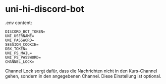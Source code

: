 # uni-hi-discord-bot

.env content:

```
DISCORD_BOT_TOKEN=
UNI_USERNAME=
UNI_PASSWORD=
SESSION_COOKIE=
DBX_TOKEN=
UNI_FS_MAIL=
UNI_FS_PASSWORD=
CHANNEL_LOCK=
```

Channel Lock sorgt dafür, dass die Nachrichten nicht in den Kurs-Channel gehen, sondern in den angegebenen Channel. Diese Einstellung ist optional.
